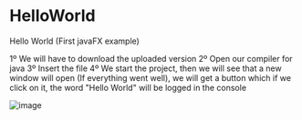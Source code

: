 # HelloWorld
Hello World (First javaFX example)

1º We will have to download the uploaded version
2º Open our compiler for java
3º Insert the file
4º We start the project, then we will see that a new window will open (If everything went well), we will get a button which if we click on it, the word "Hello World" will be logged in the console


![image](https://user-images.githubusercontent.com/102023611/192093011-cc3e6e9a-3be0-4f3a-ae7f-be166b79e889.png)
